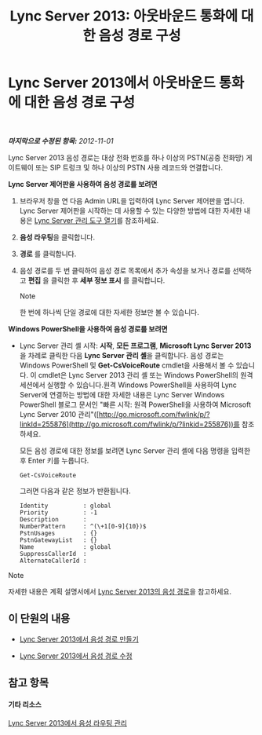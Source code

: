 ﻿---
title: 'Lync Server 2013: 아웃바운드 통화에 대한 음성 경로 구성'
TOCTitle: 아웃바운드 통화에 대한 음성 경로 구성
ms:assetid: 3c182cdd-7a4a-4a9d-bdac-4199f0abd947
ms:mtpsurl: https://technet.microsoft.com/ko-kr/library/Gg425890(v=OCS.15)
ms:contentKeyID: 49303371
ms.date: 08/10/2015
mtps_version: v=OCS.15
ms.translationtype: HT
---

# Lync Server 2013에서 아웃바운드 통화에 대한 음성 경로 구성

 

_**마지막으로 수정된 항목:** 2012-11-01_

Lync Server 2013 음성 경로는 대상 전화 번호를 하나 이상의 PSTN(공중 전화망) 게이트웨이 또는 SIP 트렁크 및 하나 이상의 PSTN 사용 레코드와 연결합니다.

**Lync Server 제어판을 사용하여 음성 경로를 보려면**

1.  브라우저 창을 연 다음 Admin URL을 입력하여 Lync Server 제어판을 엽니다. Lync Server 제어판을 시작하는 데 사용할 수 있는 다양한 방법에 대한 자세한 내용은 [Lync Server 관리 도구 열기](lync-server-2013-open-lync-server-administrative-tools.md)를 참조하세요.

2.  **음성 라우팅**을 클릭합니다.

3.  **경로** 를 클릭합니다.

4.  음성 경로를 두 번 클릭하여 음성 경로 목록에서 추가 속성을 보거나 경로를 선택하고 **편집** 을 클릭한 후 **세부 정보 표시** 를 클릭합니다.
    

    > [!NOTE]
    > 한 번에 하나씩 단일 경로에 대한 자세한 정보만 볼 수 있습니다.



**Windows PowerShell을 사용하여 음성 경로를 보려면**

  - Lync Server 관리 셸 시작: **시작**, **모든 프로그램**, **Microsoft Lync Server 2013**을 차례로 클릭한 다음 **Lync Server 관리 셸**을 클릭합니다. 음성 경로는 Windows PowerShell 및 **Get-CsVoiceRoute** cmdlet을 사용해서 볼 수 있습니다. 이 cmdlet은 Lync Server 2013 관리 셸 또는 Windows PowerShell의 원격 세션에서 실행할 수 있습니다.원격 Windows PowerShell을 사용하여 Lync Server에 연결하는 방법에 대한 자세한 내용은 Lync Server Windows PowerShell 블로그 문서인 "빠른 시작: 원격 PowerShell을 사용하여 Microsoft Lync Server 2010 관리"([http://go.microsoft.com/fwlink/p/?linkId=255876](http://go.microsoft.com/fwlink/p/?linkid=255876))를 참조하세요.
    
    모든 음성 경로에 대한 정보를 보려면 Lync Server 관리 셸에 다음 명령을 입력한 후 Enter 키를 누릅니다.
    
        Get-CsVoiceRoute
    
    그러면 다음과 같은 정보가 반환됩니다.
    
        Identity          : global
        Priority          : -1
        Description       :
        NumberPattern     : ^(\+1[0-9]{10})$
        PstnUsages        : {}
        PstnGatewayList   : {}
        Name              : global
        SuppressCallerId  :
        AlternateCallerId :


> [!NOTE]
> 자세한 내용은 계획 설명서에서 <A href="lync-server-2013-voice-routes.md">Lync Server 2013의 음성 경로</A>을 참고하세요.



## 이 단원의 내용

  - [Lync Server 2013에서 음성 경로 만들기](lync-server-2013-create-a-voice-route.md)

  - [Lync Server 2013에서 음성 경로 수정](lync-server-2013-modify-a-voice-route.md)

## 참고 항목

#### 기타 리소스

[Lync Server 2013에서 음성 라우팅 관리](lync-server-2013-managing-voice-routing.md)

